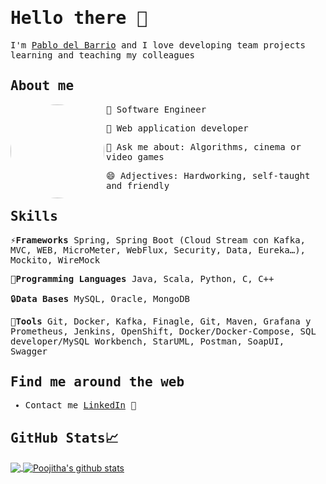 <samp>
  
# Hello there 👋

<p>
  <samp>
    I'm <a href="https://www.linkedin.com/in/pablo-del-barrio-arnanz-06b8a715a/">Pablo del Barrio</a> and I love developing team projects learning and teaching my colleagues 
  </samp>
</p>

## About me

<img src="https://avatars.githubusercontent.com/u/47177543?s=460&u=63396a17c316852ae6ccf7d25bfa044c9f32ed23&v=4" align="left" width="150" height="150" style="background-repeat: no-repeat;background-position: 80%;border-radius: 80%;background-size: 80% auto;">
  
🔭 Software Engineer

🌱 Web application developer

💬 Ask me about: Algorithms, cinema or video games

😄 Adjectives: Hardworking, self-taught and friendly 

## Skills

⚡**Frameworks** Spring, Spring Boot (Cloud Stream con Kafka, MVC, WEB, MicroMeter, WebFlux, Security, Data, Eureka…), Mockito, WireMock

💬**Programming Languages** Java, Scala, Python, C, C++

:lock:**Data Bases** MySQL, Oracle, MongoDB

:wrench:**Tools** Git, Docker, Kafka, Finagle, Git, Maven, Grafana y Prometheus, Jenkins, OpenShift, Docker/Docker-Compose, SQL developer/MySQL Workbench,
StarUML, Postman, SoapUI, Swagger


## Find me around the web

* Contact me <a href="">LinkedIn</a> 💼

## GitHub Stats&#x1f4c8; 
</samp>
<a href="https://github.com/PabloDelBarrioArnanz">
  <img align="center" src="https://github-readme-stats.vercel.app/api/top-langs/?username=PabloDelBarrioArnanz&theme=dark&hide_langs_below=1"/>
</a>

<a href="https://github.com/PabloDelBarrioArnanz">
 <img align="center" src="https://github-readme-stats.vercel.app/api?username=PabloDelBarrioArnanz&show_icons=true&theme=dark&line_height=27" alt="Poojitha's github stats"/>
</a>
